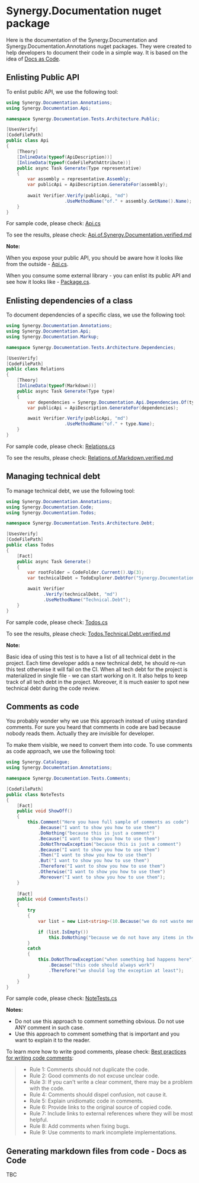 # Synergy.Documentation nuget package

Here is the documentation of the Synergy.Documentation and Synergy.Documentation.Annotations nuget packages.
They were created to help developers to document their code in a simple way.
It is based on the idea of [Docs as Code](https://www.writethedocs.org/guide/docs-as-code/).

## Enlisting Public API

To enlist public API, we use the following tool:

```csharp
using Synergy.Documentation.Annotations;
using Synergy.Documentation.Api;

namespace Synergy.Documentation.Tests.Architecture.Public;

[UsesVerify]
[CodeFilePath]
public class Api
{
    [Theory]
    [InlineData(typeof(ApiDescription))]
    [InlineData(typeof(CodeFilePathAttribute))]
    public async Task Generate(Type representative)
    {
        var assembly = representative.Assembly;
        var publicApi = ApiDescription.GenerateFor(assembly);
        
        await Verifier.Verify(publicApi, "md")
                      .UseMethodName("of." + assembly.GetName().Name);
    }
}
```

For sample code, please check: [Api.cs](Synergy.Documentation.Tests/Architecture/Public/Api.cs)

To see the results, please check: [Api.of.Synergy.Documentation.verified.md](Synergy.Documentation.Tests/Architecture/Public/Api.of.Synergy.Documentation.verified.md)

**Note:**

When you expose your public API, you should be aware how it looks like from the outside - [Api.cs](Synergy.Documentation.Tests/Architecture/Public/Api.cs).

When you consume some external library - you can enlist its public API and see how it looks like - [Package.cs](Synergy.Documentation.Tests/Architecture/Public/Package.cs).

## Enlisting dependencies of a class

To document dependencies of a specific class, we use the following tool:

```csharp
using Synergy.Documentation.Annotations;
using Synergy.Documentation.Api;
using Synergy.Documentation.Markup;

namespace Synergy.Documentation.Tests.Architecture.Dependencies;

[UsesVerify]
[CodeFilePath]
public class Relations
{
    [Theory]
    [InlineData(typeof(Markdown))]
    public async Task Generate(Type type)
    {
        var dependencies = Synergy.Documentation.Api.Dependencies.Of(type, includeNested: true);
        var publicApi = ApiDescription.GenerateFor(dependencies);

        await Verifier.Verify(publicApi, "md")
                      .UseMethodName("of." + type.Name);
    }
}
```

For sample code, please check: [Relations.cs](Synergy.Documentation.Tests/Architecture/Dependencies/Relations.cs)

To see the results, please check: [Relations.of.Markdown.verified.md](Synergy.Documentation.Tests/Architecture/Dependencies/Relations.of.Markdown.verified.md)

## Managing technical debt

To manage technical debt, we use the following tool:

```csharp
using Synergy.Documentation.Annotations;
using Synergy.Documentation.Code;
using Synergy.Documentation.Todos;

namespace Synergy.Documentation.Tests.Architecture.Debt;

[UsesVerify]
[CodeFilePath]
public class Todos
{
    [Fact]
    public async Task Generate()
    {
        var rootFolder = CodeFolder.Current().Up(3);
        var technicalDebt = TodoExplorer.DebtFor("Synergy.Documentation", rootFolder);

        await Verifier
              .Verify(technicalDebt, "md")
              .UseMethodName("Technical.Debt");
    }
}
```

For sample code, please check: [Todos.cs](Synergy.Documentation.Tests/Architecture/Debt/Todos.cs)

To see the results, please check: [Todos.Technical.Debt.verified.md](Synergy.Documentation.Tests/Architecture/Debt/Todos.Technical.Debt.verified.md)

**Note:** 

Basic idea of using this test is to have a list of all technical debt in the project.
Each time developer adds a new technical debt, he should re-run this test otherwise it will fail on the CI.
When all tech debt for the project is materialized in single file - we can start working on it.
It also helps to keep track of all tech debt in the project.
Moreover, it is much easier to spot new technical debt during the code review.

## Comments as code

You probably wonder why we use this approach instead of using standard comments.
For sure you heard that comments in code are bad because nobody reads them.
Actually they are invisible for developer.

To make them visible, we need to convert them into code.
To use comments as code approach, we use the following tool:

```csharp
using Synergy.Catalogue;
using Synergy.Documentation.Annotations;

namespace Synergy.Documentation.Tests.Comments;

[CodeFilePath]
public class NoteTests
{
    [Fact]
    public void ShowOff()
    {
        this.Comment("Here you have full sample of comments as code")
            .Because("I want to show you how to use them")
            .DoNothing("because this is just a comment")
            .Because("I want to show you how to use them")
            .DoNotThrowException("because this is just a comment")
            .Because("I want to show you how to use them")
            .Then("I want to show you how to use them")
            .But("I want to show you how to use them")
            .Therefore("I want to show you how to use them")
            .Otherwise("I want to show you how to use them")
            .Moreover("I want to show you how to use them");
    }
    
    [Fact]
    public void CommentsTests()
    {
        try
        {
            var list = new List<string>(10.Because("we do not waste memory when we know exact size of the list"));

            if (list.IsEmpty())
                this.DoNothing("because we do not have any items in the list");
        }
        catch
        {
            this.DoNotThrowException("when something bad happens here")
                .Because("this code should always work")
                .Therefore("we should log the exception at least");
        }
    }
}
```

For sample code, please check: [NoteTests.cs](Synergy.Documentation.Tests/Comments/NoteTests.cs)

**Notes:** 

- Do not use this approach to comment something obvious. Do not use ANY comment in such case.
- Use this approach to comment something that is important and you want to explain it to the reader.

To learn more how to write good comments, please check: [Best practices for writing code comments](https://stackoverflow.blog/2021/12/23/best-practices-for-writing-code-comments/):
> - Rule 1: Comments should not duplicate the code.
> - Rule 2: Good comments do not excuse unclear code.
> - Rule 3: If you can't write a clear comment, there may be a problem with the code.
> - Rule 4: Comments should dispel confusion, not cause it.
> - Rule 5: Explain unidiomatic code in comments.
> - Rule 6: Provide links to the original source of copied code.
> - Rule 7: Include links to external references where they will be most helpful.
> - Rule 8: Add comments when fixing bugs.
> - Rule 9: Use comments to mark incomplete implementations.

## Generating markdown files from code - Docs as Code

TBC

[//]: # (TODO Write the documentation of Markdown class usage)

